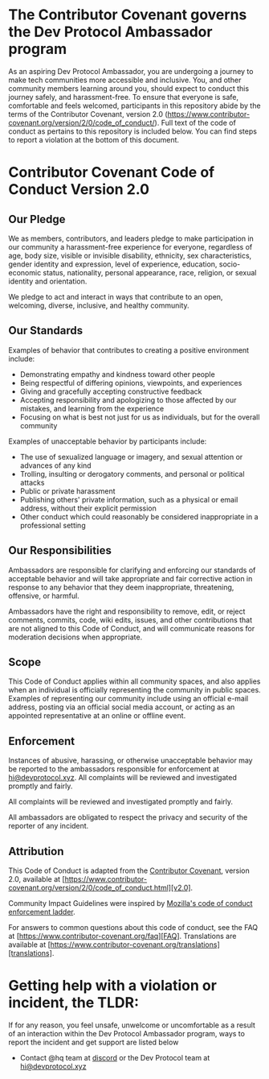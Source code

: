 # The Contributor Covenant governs the Dev Protocol Ambassador program

As an aspiring Dev Protocol Ambassador, you are undergoing a journey to make tech communities more accessible and inclusive. You, and other community members learning around you, should expect to conduct this journey safely, and harassment-free. To ensure that everyone is safe, comfortable and feels welcomed, participants in this repository abide by the terms of the Contributor Covenant, version 2.0 (https://www.contributor-covenant.org/version/2/0/code_of_conduct/). Full text of the code of conduct as pertains to this repository is included below. You can find steps to report a violation at the bottom of this document.

# Contributor Covenant Code of Conduct Version 2.0

## Our Pledge

We as members, contributors, and leaders pledge to make participation in our
community a harassment-free experience for everyone, regardless of age, body
size, visible or invisible disability, ethnicity, sex characteristics, gender
identity and expression, level of experience, education, socio-economic status,
nationality, personal appearance, race, religion, or sexual identity
and orientation.

We pledge to act and interact in ways that contribute to an open, welcoming,
diverse, inclusive, and healthy community.

## Our Standards

Examples of behavior that contributes to creating a positive environment
include:

* Demonstrating empathy and kindness toward other people
* Being respectful of differing opinions, viewpoints, and experiences
* Giving and gracefully accepting constructive feedback
* Accepting responsibility and apologizing to those affected by our mistakes,
  and learning from the experience
* Focusing on what is best not just for us as individuals, but for the
  overall community

Examples of unacceptable behavior by participants include:

* The use of sexualized language or imagery, and sexual attention or
  advances of any kind
* Trolling, insulting or derogatory comments, and personal or political attacks
* Public or private harassment
* Publishing others' private information, such as a physical or email
  address, without their explicit permission
* Other conduct which could reasonably be considered inappropriate in a
  professional setting

## Our Responsibilities

Ambassadors are responsible for clarifying and enforcing our standards of
acceptable behavior and will take appropriate and fair corrective action in
response to any behavior that they deem inappropriate, threatening, offensive,
or harmful.

Ambassadors have the right and responsibility to remove, edit, or reject
comments, commits, code, wiki edits, issues, and other contributions that are
not aligned to this Code of Conduct, and will communicate reasons for moderation
decisions when appropriate.

## Scope

This Code of Conduct applies within all community spaces, and also applies when
an individual is officially representing the community in public spaces.
Examples of representing our community include using an official e-mail address,
posting via an official social media account, or acting as an appointed
representative at an online or offline event.

## Enforcement

Instances of abusive, harassing, or otherwise unacceptable behavior may be reported to the ambassadors responsible for enforcement at hi@devprotocol.xyz. All complaints will be reviewed and investigated promptly and fairly.

All complaints will be reviewed and investigated promptly and fairly.

All ambassadors are obligated to respect the privacy and security of the
reporter of any incident.

## Attribution

This Code of Conduct is adapted from the [Contributor Covenant][homepage],
version 2.0, available at
[https://www.contributor-covenant.org/version/2/0/code_of_conduct.html][v2.0].

Community Impact Guidelines were inspired by 
[Mozilla's code of conduct enforcement ladder][Mozilla CoC].

For answers to common questions about this code of conduct, see the FAQ at
[https://www.contributor-covenant.org/faq][FAQ]. Translations are available 
at [https://www.contributor-covenant.org/translations][translations].

[homepage]: https://www.contributor-covenant.org
[v2.0]: https://www.contributor-covenant.org/version/2/0/code_of_conduct.html
[Mozilla CoC]: https://github.com/mozilla/diversity
[FAQ]: https://www.contributor-covenant.org/faq
[translations]: https://www.contributor-covenant.org/translations

# Getting help with a violation or incident, the TLDR:

If for any reason, you feel unsafe, unwelcome or uncomfortable as a result of an interaction within the Dev Protocol Ambassador program, ways to report the incident and get support are listed below

-   Contact @hq team at [discord](https://discord.gg/VwJp4KM) or the Dev Protocol team at hi@devprotocol.xyz
